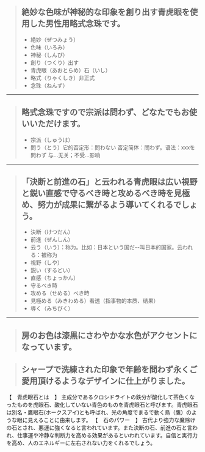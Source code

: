 > ## 絶妙な色味が神秘的な印象を創り出す青虎眼を使用した男性用略式念珠です。
> * 絶妙（ぜつみょう）
> * 色味（いろみ）
> * 神秘（しんぴ）
> * 創り（つくり）出す
> * 青虎眼（あおとらめ）石（いし）
> * 略式（りゃくしき）非正式
> * 念珠（ねんず）
----------

> ## 略式念珠ですので宗派は問わず、どなたでもお使いいただけます。
> * 宗派（しゅうは）
> * 問う（とう）它的否定形：問わない 否定简体：問わず。语法：xxxを問わず 与…无关；不受…影响
----------

> ## 「決断と前進の石」と云われる青虎眼は広い視野と鋭い直感で守るべき時と攻めるべき時を見極め、努力が成果に繋がるよう導いてくれるでしょう。
> * 決断（けつだん）
> * 前進（ぜんしん）
> * 云う（いう）：称为。比如：日本という国だ--叫日本的国家。云われる：被称为
> * 視野（しや）
> * 鋭い（するどい）
> * 直感（ちょっかん）
> * 守るべき時
> * 攻める（せめる）べき時
> * 見極める（みきわめる）看透（指事物的本质、结果）
> * 導く（みちびく）
----------

> ## 房のお色は漆黒にさわやかな水色がアクセントになっています。

> ## シャープで洗練された印象で年齢を問わず永くご愛用頂けるようなデザインに仕上がりました。



【　青虎眼石とは　】
主成分であるクロシドライトの鉄分が酸化して茶色くなったものを虎眼石、酸化していない青色のものを青虎眼石と呼びます。青虎眼石は別名・鷹眼石(ホークスアイ)とも呼ばれ、光の角度でまるで動く鳥（鷹）のような眼に見えることに由来します。
【　石のパワー　】
古代より強力な魔除けの石とされ、悪運に強くなると言われています。また決断の石、前進の石と言われ、仕事運や冷静な判断力を高める効果があるといわれています。自信と実行力を高め、人のエネルギーに左右されない力をくれるでしょう。